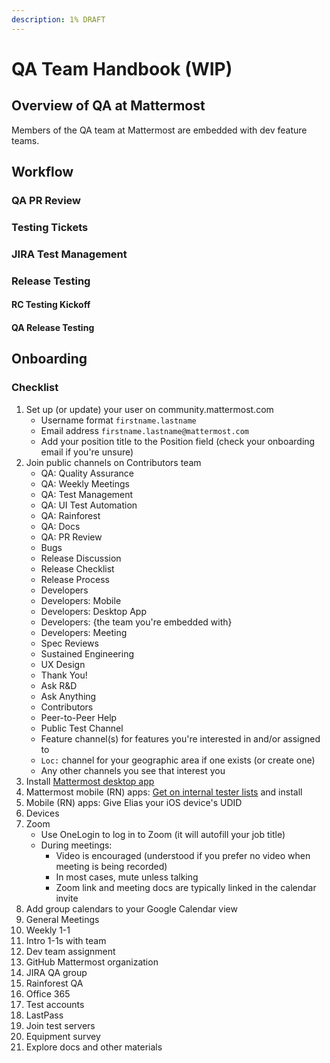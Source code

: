 ```yaml
---
description: 1% DRAFT
---
```


# QA Team Handbook \(WIP\)
## Overview of QA at Mattermost
Members of the QA team at Mattermost are embedded with dev feature teams.
## Workflow
### QA PR Review
### Testing Tickets
### JIRA Test Management
### Release Testing
#### RC Testing Kickoff
#### QA Release Testing
## Onboarding
### Checklist
1. Set up (or update) your user on community.mattermost.com
   - Username format `firstname.lastname`
   - Email address `firstname.lastname@mattermost.com`
   - Add your position title to the Position field (check your onboarding email if you're unsure)
2. Join public channels on Contributors team
   - QA: Quality Assurance
   - QA: Weekly Meetings
   - QA: Test Management
   - QA: UI Test Automation
   - QA: Rainforest
   - QA: Docs
   - QA: PR Review
   - Bugs
   - Release Discussion
   - Release Checklist
   - Release Process
   - Developers
   - Developers: Mobile
   - Developers: Desktop App
   - Developers: \{the team you're embedded with\}
   - Developers: Meeting
   - Spec Reviews
   - Sustained Engineering
   - UX Design
   - Thank You!
   - Ask R&D
   - Ask Anything
   - Contributors
   - Peer-to-Peer Help
   - Public Test Channel
   - Feature channel(s) for features you're interested in and/or assigned to
   - `Loc:` channel for your geographic area if one exists (or create one)
   - Any other channels you see that interest you
3. Install [Mattermost desktop app](https://mattermost.com/download/#mattermostApps)
4. Mattermost mobile (RN) apps: [Get on internal tester lists](https://github.com/mattermost/mattermost-mobile#how-to-contribute) and install
5. Mobile (RN) apps: Give Elias your iOS device's UDID
6. Devices
7. Zoom
   - Use OneLogin to log in to Zoom (it will autofill your job title)
   - During meetings:
     - Video is encouraged (understood if you prefer no video when meeting is being recorded)
     - In most cases, mute unless talking
     - Zoom link and meeting docs are typically linked in the calendar invite
8. Add group calendars to your Google Calendar view
9. General Meetings
10. Weekly 1-1
11. Intro 1-1s with team
12. Dev team assignment
13. GitHub Mattermost organization
14. JIRA QA group
15. Rainforest QA
16. Office 365
17. Test accounts
18. LastPass
19. Join test servers
20. Equipment survey
21. Explore docs and other materials
